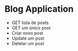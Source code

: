 # Blog Application

- GET lista de posts
- GET um único post
- Criar novo post
- Update um post
- Deletar um post
